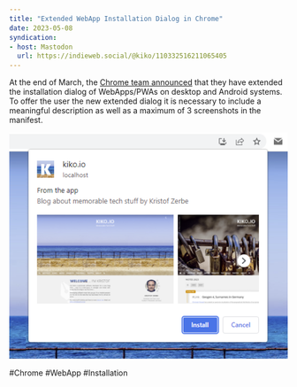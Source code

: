 ```yaml
---
title: "Extended WebApp Installation Dialog in Chrome"
date: 2023-05-08
syndication: 
- host: Mastodon
  url: https://indieweb.social/@kiko/110332516211065405
---
```


At the end of March, the [Chrome team announced](https://developer.chrome.com/blog/richer-install-ui-desktop/) that they have extended the installation dialog of WebApps/PWAs on desktop and Android systems. To offer the user the new extended dialog it is necessary to include a meaningful description as well as a maximum of 3 screenshots in the manifest.

![Extended WebApp Installation Dialog in Chrome](images/05-08-extended-webapp-installation-dialog-chrome.png)

#Chrome #WebApp #Installation